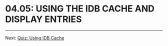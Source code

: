 # 04.05: USING THE IDB CACHE AND DISPLAY ENTRIES


- - -

Next: [Quiz: Using IDB Cache](./06-quiz-idb-cache.md)